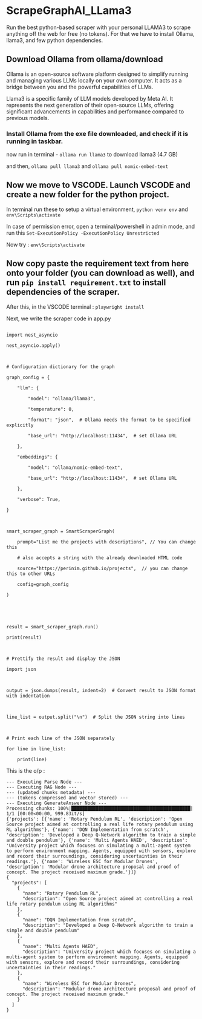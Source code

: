 # ScrapeGraphAI_LLama3
Run the best python-based scraper with your personal LLAMA3 to scrape anything off the web for free (no tokens).
For that we have to install Ollama, llama3, and few python dependencies. 

## Download Ollama from ollama/download 
Ollama is an open-source software platform designed to simplify running and managing various LLMs locally on your own computer. It acts as a bridge between you and the powerful capabilities of LLMs.

Llama3 is a specific family of LLM models developed by Meta AI. It represents the next generation of their open-source LLMs, offering significant advancements in capabilities and performance compared to previous models.

### Install Ollama from the exe file downloaded, and check if it is running in taskbar. 
now run in terminal - ```ollama run llama3``` to download llama3 (4.7 GB)

and then, ```ollama pull llama3``` and ```ollama pull nomic-embed-text```

## Now we move to VSCODE. Launch VSCODE and create a new folder for the python project.
In terminal run these to setup a virtual environment, ```python venv env``` and ```env\Scripts\activate```

In case of permission error, open a terminal/powershell in admin mode, and run this ```Set-ExecutionPolicy -ExecutionPolicy Unrestricted```

Now try : ```env\Scripts\activate```

## Now copy paste the requirement text from here onto your folder (you can download as well), and run ```pip install requirement.txt``` to install dependencies of the scraper.

After this, in the VSCODE terminal : ```playwright install``` 

Next, we write the scraper code in app.py 

```from scrapegraphai.graphs import SmartScraperGraph

import nest_asyncio

nest_asyncio.apply()

  

# Configuration dictionary for the graph

graph_config = {

    "llm": {

        "model": "ollama/llama3",

        "temperature": 0,

        "format": "json",  # Ollama needs the format to be specified explicitly

        "base_url": "http://localhost:11434",  # set Ollama URL

    },

    "embeddings": {

        "model": "ollama/nomic-embed-text",

        "base_url": "http://localhost:11434",  # set Ollama URL

    },

    "verbose": True,

}

  

smart_scraper_graph = SmartScraperGraph(

    prompt="List me the projects with descriptions", // You can change this 

    # also accepts a string with the already downloaded HTML code

    source="https://perinim.github.io/projects",  // you can change this to other URLs 

    config=graph_config

)

  
  
  

result = smart_scraper_graph.run()

print(result)

  

# Prettify the result and display the JSON

import json

  

output = json.dumps(result, indent=2)  # Convert result to JSON format with indentation

  

line_list = output.split("\n")  # Split the JSON string into lines

  

# Print each line of the JSON separately

for line in line_list:

    print(line)
```

This is the o/p : 

```--- Executing Fetch Node ---
--- Executing Parse Node ---
--- Executing RAG Node ---
--- (updated chunks metadata) ---
--- (tokens compressed and vector stored) ---
--- Executing GenerateAnswer Node ---
Processing chunks: 100%|████████████████████████████████████████████| 1/1 [00:00<00:00, 999.83it/s] 
{'projects': [{'name': 'Rotary Pendulum RL', 'description': 'Open Source project aimed at controlling a real life rotary pendulum using RL algorithms'}, {'name': 'DQN Implementation from scratch', 'description': 'Developed a Deep Q-Network algorithm to train a simple and double pendulum'}, {'name': 'Multi Agents HAED', 'description': 'University project which focuses on simulating a multi-agent system to perform environment mapping. Agents, equipped with sensors, explore and record their surroundings, considering uncertainties in their readings.'}, {'name': 'Wireless ESC for Modular Drones', 'description': 'Modular drone architecture proposal and proof of concept. The project received maximum grade.'}]}
{
  "projects": [
    {
      "name": "Rotary Pendulum RL",
      "description": "Open Source project aimed at controlling a real life rotary pendulum using RL algorithms"
    },
    {
      "name": "DQN Implementation from scratch",
      "description": "Developed a Deep Q-Network algorithm to train a simple and double pendulum"   
    },
    {
      "name": "Multi Agents HAED",
      "description": "University project which focuses on simulating a multi-agent system to perform environment mapping. Agents, equipped with sensors, explore and record their surroundings, considering uncertainties in their readings."
    },
    {
      "name": "Wireless ESC for Modular Drones",
      "description": "Modular drone architecture proposal and proof of concept. The project received maximum grade."
    }
  ]
}
```
